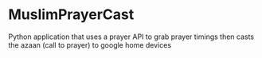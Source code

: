 # MuslimPrayerCast
Python application that uses a prayer API to grab prayer timings then casts the azaan (call to prayer) to google home devices

